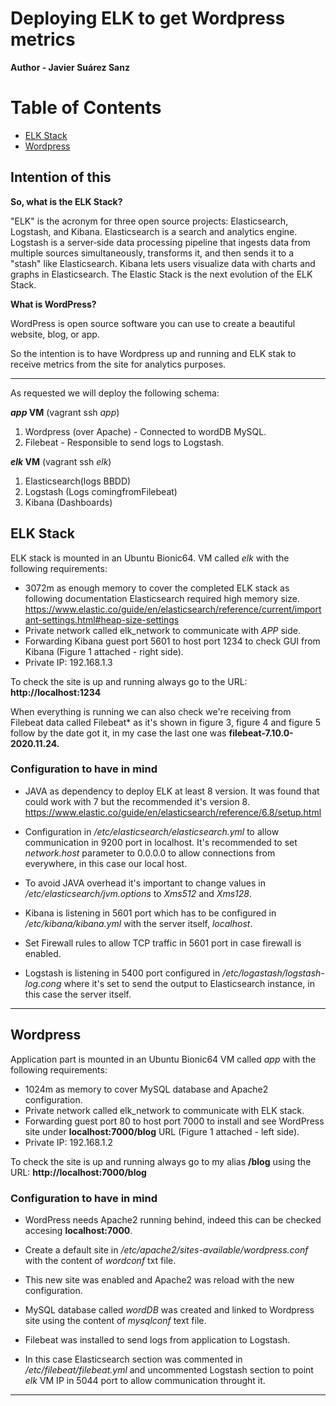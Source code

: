 # Deploying ELK to get Wordpress metrics

**Author - Javier Suárez Sanz**

# Table of Contents
* [ELK Stack](#elk)
* [Wordpress](#app)

## Intention of this

**So, what is the ELK Stack?** 

"ELK" is the acronym for three open source projects: Elasticsearch, Logstash, and Kibana. Elasticsearch is a search and analytics engine. Logstash is a server‑side data processing pipeline that ingests data from multiple sources simultaneously, transforms it, and then sends it to a "stash" like Elasticsearch. Kibana lets users visualize data with charts and graphs in Elasticsearch.
The Elastic Stack is the next evolution of the ELK Stack.

**What is WordPress?**

WordPress is open source software you can use to create a beautiful website, blog, or app.

So the intention is to have Wordpress up and running and ELK stak to receive metrics from the site for analytics purposes.

----------

As requested we will deploy the following schema:

 **_app_ VM** (vagrant ssh _app_)

  1. Wordpress (over Apache) - Connected to wordDB MySQL.
  2. Filebeat - Responsible to send logs to Logstash.

**_elk_ VM** (vagrant ssh _elk_)

  1. Elasticsearch(logs BBDD)
  2. Logstash (Logs comingfromFilebeat)
  3. Kibana (Dashboards)


## <a name="elk"></a>ELK Stack

ELK stack is mounted in an Ubuntu Bionic64. VM called _elk_ with the following requirements:

- 3072m as enough memory to cover the completed ELK stack as following documentation Elasticsearch required high memory size.
https://www.elastic.co/guide/en/elasticsearch/reference/current/important-settings.html#heap-size-settings
- Private network called elk_network to communicate with _APP_ side.
- Forwarding Kibana guest port 5601 to host port 1234 to check GUI from Kibana (Figure 1 attached - right side).
- Private IP: 192.168.1.3

To check the site is up and running always go to the URL:
**http://localhost:1234**

When everything is running we can also check we're receiving from Filebeat data called Filebeat* as it's shown in figure 3, figure 4 and figure 5 follow by the date got it, in my case the last one was **filebeat-7.10.0-2020.11.24.**

### Configuration to have in mind

- JAVA as dependency to deploy ELK at least 8 version. It was found that could work with 7 but the recommended it's version 8.
https://www.elastic.co/guide/en/elasticsearch/reference/6.8/setup.html

- Configuration in _/etc/elasticsearch/elasticsearch.yml_ to allow communication in 9200 port in localhost. It's recommended to set _network.host_ parameter to 0.0.0.0 to allow connections from everywhere, in this case our local host.
- To avoid JAVA overhead it's important to change values in _/etc/elasticsearch/jvm.options_ to _Xms512_ and _Xms128_.

- Kibana is listening in 5601 port which has to be configured in _/etc/kibana/kibana.yml_ with the server itself, _localhost_.
- Set Firewall rules to allow TCP traffic in 5601 port in case firewall is enabled.

- Logstash is listening in 5400 port configured in _/etc/logastash/logstash-log.cong_ where it's set to send the output to Elasticsearch instance, in this case the server itself.

-----

## <a name="app"></a>Wordpress

Application part is mounted in an Ubuntu Bionic64 VM called _app_ with the following requirements:

- 1024m as memory to cover MySQL database and Apache2 configuration.
- Private network called elk_network to communicate with ELK stack.
- Forwarding guest port 80 to host port 7000 to install and see WordPress site under **localhost:7000/blog** URL (Figure 1 attached - left side).
- Private IP: 192.168.1.2

To check the site is up and running always go to my alias **/blog** using the URL:
**http://localhost:7000/blog**


### Configuration to have in mind

- WordPress needs Apache2 running behind, indeed this can be checked accesing **localhost:7000**. 
- Create a default site in _/etc/apache2/sites-available/wordpress.conf_ with the content of _wordconf_ txt file.
- This new site was enabled and Apache2 was reload with the new configuration.

- MySQL database called _wordDB_ was created and linked to Wordpress site using the content of _mysqlconf_ text file.

- Filebeat was installed to send logs from application to Logstash.
- In this case Elasticsearch section was commented in _/etc/filebeat/filebeat.yml_ and uncommented Logstash section to point _elk_ VM IP in 5044 port to allow communication throught it.

-----


